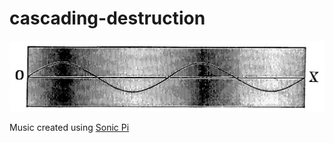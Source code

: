 # cascading-destruction

![sine wave](resources/images/sine-wave.jpg)

Music created using [Sonic Pi](http://sonic-pi.net/)
